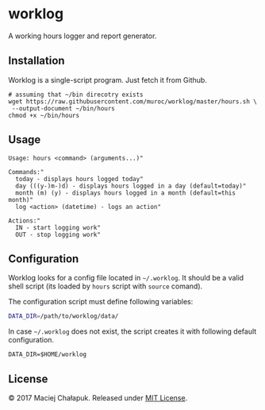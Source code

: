 # worklog

A working hours logger and report generator.

## Installation

Worklog is a single-script program. Just fetch it from Github.

```
# assuming that ~/bin direcotry exists
wget https://raw.githubusercontent.com/muroc/worklog/master/hours.sh \
 --output-document ~/bin/hours
chmod +x ~/bin/hours
```

## Usage

```
Usage: hours <command> (arguments...)"

Commands:"
  today - displays hours logged today"
  day (((y-)m-)d) - displays hours logged in a day (default=today)"
  month (m) (y) - displays hours logged in a month (default=this month)"
  log <action> (datetime) - logs an action"

Actions:"
  IN - start logging work"
  OUT - stop logging work"
```

## Configuration

Worklog looks for a config file located in `~/.worklog`.
It should be a valid shell script (its loaded by `hours` script with `source` comand).

The configuration script must define following variables:

```sh
DATA_DIR=/path/to/worklog/data/
```

In case `~/.worklog` does not exist, the script creates it with following
default configuration.

```
DATA_DIR=$HOME/worklog
```

## License

&copy; 2017 Maciej Chałapuk. Released under [MIT License](LICENSE).


